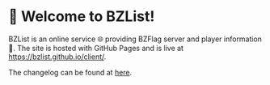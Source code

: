# 🚀 Welcome to BZList!

BZList is an online service 🌐 providing BZFlag server and player information 📖. The site is hosted with GitHub Pages and is live at https://bzlist.github.io/client/.

The changelog can be found at [here](CHANGELOG.md).